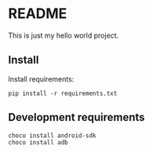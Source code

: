 # README

This is just my hello world project.

## Install
Install requirements:

	pip install -r requirements.txt

## Development requirements
	choco install android-sdk
	choco install adb